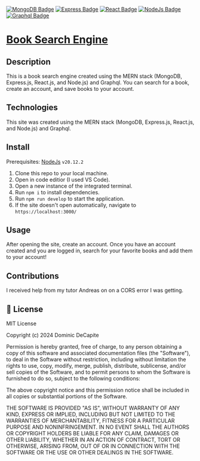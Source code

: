 [![MongoDB Badge](https://img.shields.io/badge/MongoDB-47A248?logo=mongodb&logoColor=FFF&style=for-the-badge)]() [![Express Badge](https://img.shields.io/badge/Express-000000?logo=express&logoColor=FFF&style=for-the-badge)]() [![React Badge](https://img.shields.io/badge/React-61DAFB?logo=react&logoColor=000&style=for-the-badge)]() [![NodeJs Badge](https://img.shields.io/badge/NodeJs-339933?logo=node.js&logoColor=FFF&style=for-the-badge)]()  [![Graphql Badge](https://img.shields.io/badge/GraphQL-E10098?logo=graphql&logoColor=FFF&style=for-the-badge)]()

# [Book Search Engine](https://github.com/domdecap/book-search-engine)



## Description

This is a book search engine created using the MERN stack (MongoDB, Express.js, React.js, and Node.js) and Graphql. You can search for a book, create an account, and save books to your account. 

## Technologies

This site was created using the MERN stack (MongoDB, Express.js, React.js, and Node.js) and Graphql.

## Install

Prerequisites: [NodeJs](https://nodejs.org/en) ```v20.12.2```

1. Clone this repo to your local machine.
2. Open in code editior (I used VS Code).
3. Open a new instance of the integrated terminal.
4. Run ```npm i``` to install dependencies.
5. Run ```npm run develop``` to start the application.
6. If the site doesn't open automatically, navigate to ```https://localhost:3000/```

## Usage

After opening the site, create an account. Once you have an account created and you are logged in, search for your favorite books and add them to your account!


## Contributions

I received help from my tutor Andreas on on a CORS error I was getting.

## 📜 License

MIT License

Copyright (c) 2024 Dominic DeCapite

Permission is hereby granted, free of charge, to any person obtaining a copy
of this software and associated documentation files (the "Software"), to deal
in the Software without restriction, including without limitation the rights
to use, copy, modify, merge, publish, distribute, sublicense, and/or sell
copies of the Software, and to permit persons to whom the Software is
furnished to do so, subject to the following conditions:

The above copyright notice and this permission notice shall be included in all
copies or substantial portions of the Software.

THE SOFTWARE IS PROVIDED "AS IS", WITHOUT WARRANTY OF ANY KIND, EXPRESS OR
IMPLIED, INCLUDING BUT NOT LIMITED TO THE WARRANTIES OF MERCHANTABILITY,
FITNESS FOR A PARTICULAR PURPOSE AND NONINFRINGEMENT. IN NO EVENT SHALL THE
AUTHORS OR COPYRIGHT HOLDERS BE LIABLE FOR ANY CLAIM, DAMAGES OR OTHER
LIABILITY, WHETHER IN AN ACTION OF CONTRACT, TORT OR OTHERWISE, ARISING FROM,
OUT OF OR IN CONNECTION WITH THE SOFTWARE OR THE USE OR OTHER DEALINGS IN THE
SOFTWARE.
